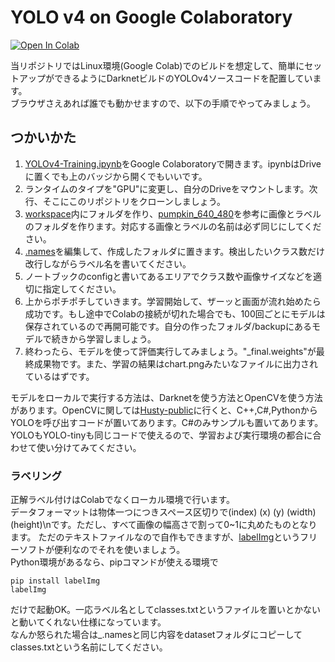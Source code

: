 # YOLO v4 on Google Colaboratory

[![Open In Colab](https://colab.research.google.com/assets/colab-badge.svg)](https://colab.research.google.com/github/husty530/Yamashita-darknet/blob/master/YOLOv4-Training.ipynb)
  
当リポジトリではLinux環境(Google Colab)でのビルドを想定して、簡単にセットアップができるようにDarknetビルドのYOLOv4ソースコードを配置しています。  
ブラウザさえあれば誰でも動かせますので、以下の手順でやってみましょう。  

## つかいかた  
1. [YOLOv4-Training.ipynb](/YOLOv4-Training.ipynb)をGoogle Colaboratoryで開きます。ipynbはDriveに置くでも上のバッジから開くでもいいです。
2. ランタイムのタイプを"GPU"に変更し、自分のDriveをマウントします。次行、そこにこのリポジトリをクローンしましょう。
3. [workspace](/workspace)内にフォルダを作り、[pumpkin_640_480](/workspace/pumpkin_640_480)を参考に画像とラベルのフォルダを作ります。対応する画像とラベルの名前は必ず同じにしてください。
4. [.names](/workspace/pumpkin_640_480/.names)を編集して、作成したフォルダに置きます。検出したいクラス数だけ改行しながらラベル名を書いてください。
5. ノートブックのconfigと書いてあるエリアでクラス数や画像サイズなどを適切に指定してください。
6. 上からポチポチしていきます。学習開始して、ザーッと画面が流れ始めたら成功です。もし途中でColabの接続が切れた場合でも、100回ごとにモデルは保存されているので再開可能です。自分の作ったフォルダ/backupにあるモデルで続きから学習しましょう。
7. 終わったら、モデルを使って評価実行してみましょう。"_final.weights"が最終成果物です。また、学習の結果はchart.pngみたいなファイルに出力されているはずです。  

モデルをローカルで実行する方法は、Darknetを使う方法とOpenCVを使う方法があります。OpenCVに関しては[Husty-public](https://github.com/husty530/Husty-public)に行くと、C++,C#,PythonからYOLOを呼び出すコードが置いてあります。C#のみサンプルも置いてあります。YOLOもYOLO-tinyも同じコードで使えるので、学習および実行環境の都合に合わせて使い分けてみてください。    

### ラベリング
正解ラベル付けはColabでなくローカル環境で行います。  
データフォーマットは物体一つにつきスペース区切りで(index) (x) (y) (width) (height)\nです。ただし、すべて画像の幅高さで割って0~1に丸めたものとなります。
ただのテキストファイルなので自作もできますが、[labelImg](https://github.com/tzutalin/labelImg)というフリーソフトが便利なのでそれを使いましょう。  
Python環境があるなら、pipコマンドが使える環境で
```
pip install labelImg
labelImg
```
だけで起動OK。一応ラベル名としてclasses.txtというファイルを置いとかないと動いてくれない仕様になっています。  
なんか怒られた場合は_.namesと同じ内容をdatasetフォルダにコピーしてclasses.txtという名前にしてください。  
